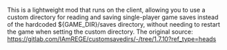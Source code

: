 This is a lightweight mod that runs on the client, allowing you to use a custom directory for reading and saving single-player game saves instead of the hardcoded ${GAME_DIR}/saves directory, without needing to restart the game when setting the custom directory. The original source: https://gitlab.com/IAmREGE/customsavedirs/-/tree/1.7.10?ref_type=heads
